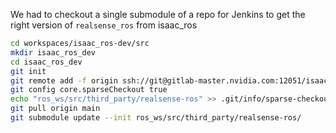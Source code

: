 We had to checkout a single submodule of a repo for Jenkins to get the right version of `realsense_ros` from isaac_ros

```bash
cd workspaces/isaac_ros-dev/src
mkdir isaac_ros_dev
cd isaac_ros_dev
git init
git remote add -f origin ssh://git@gitlab-master.nvidia.com:12051/isaac_ros/isaac_ros-dev.git
git config core.sparseCheckout true
echo "ros_ws/src/third_party/realsense-ros" >> .git/info/sparse-checkout
git pull origin main
git submodule update --init ros_ws/src/third_party/realsense-ros/
```
